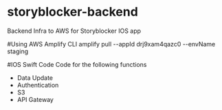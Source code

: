 # storyblocker-backend
Backend Infra to AWS for Storyblocker IOS app


#Using AWS Amplify CLI
amplify pull --appId drj9xam4qazc0 --envName staging

#IOS Swift Code
Code for the following functions
- Data Update
- Authentication
- S3
- API Gateway
